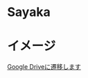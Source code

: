 # Sayaka

# イメージ

[Google Driveに遷移します](https://drive.google.com/file/d/1yJoM7xkUqy-kewYR0VMVGGdpA_N3PX1G/view?usp=sharing)